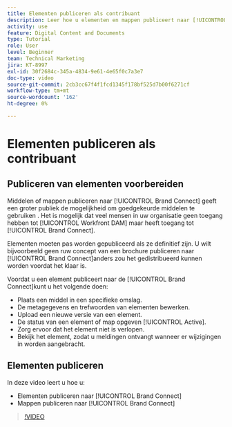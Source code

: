 ```yaml
---
title: Elementen publiceren als contribuant
description: Leer hoe u elementen en mappen publiceert naar [!UICONTROL Brand Connect] in [!UICONTROL Workfront DAM].
activity: use
feature: Digital Content and Documents
type: Tutorial
role: User
level: Beginner
team: Technical Marketing
jira: KT-8997
exl-id: 30f2684c-345a-4834-9e61-4e65f0c7a3e7
doc-type: video
source-git-commit: 2cb3cc67f4f1fcd1345f178bf525d7b00f6271cf
workflow-type: tm+mt
source-wordcount: '162'
ht-degree: 0%

---
```


# Elementen publiceren als contribuant

## Publiceren van elementen voorbereiden

Middelen of mappen publiceren naar [!UICONTROL Brand Connect] geeft een groter publiek de mogelijkheid om goedgekeurde middelen te gebruiken . Het is mogelijk dat veel mensen in uw organisatie geen toegang hebben tot [!UICONTROL Workfront DAM] maar heeft toegang tot [!UICONTROL Brand Connect].

Elementen moeten pas worden gepubliceerd als ze definitief zijn. U wilt bijvoorbeeld geen ruw concept van een brochure publiceren naar [!UICONTROL Brand Connect]anders zou het gedistribueerd kunnen worden voordat het klaar is.

Voordat u een element publiceert naar de [!UICONTROL Brand Connect]kunt u het volgende doen:

* Plaats een middel in een specifieke omslag.
* De metagegevens en trefwoorden van elementen bewerken.
* Upload een nieuwe versie van een element.
* De status van een element of map opgeven [!UICONTROL Active].
* Zorg ervoor dat het element niet is verlopen.
* Bekijk het element, zodat u meldingen ontvangt wanneer er wijzigingen in worden aangebracht.

## Elementen publiceren

In deze video leert u hoe u:

* Elementen publiceren naar [!UICONTROL Brand Connect]
* Mappen publiceren naar [!UICONTROL Brand Connect]

>[!VIDEO](https://video.tv.adobe.com/v/335257/?quality=12&learn=on)
